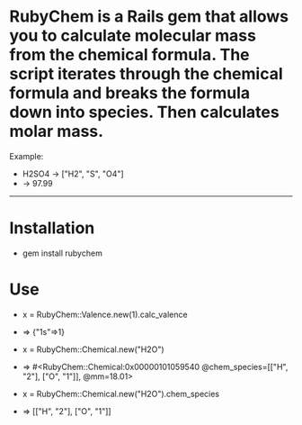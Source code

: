 # RubyChem is a Rails gem that allows you to calculate molecular mass from the chemical formula. The script iterates through the chemical formula and breaks the formula down into species. Then calculates molar mass.

Example:

* H2SO4 -> ["H2", "S", "O4"]
* -> 97.99

************************************************************************

# Installation

* gem install rubychem


# Use

* x = RubyChem::Valence.new(1).calc_valence
* => {"1s"=>1}

* x = RubyChem::Chemical.new("H2O")
* => #<RubyChem::Chemical:0x00000101059540 @chem_species=[["H", "2"], ["O", "1"]], @mm=18.01>
* x = RubyChem::Chemical.new("H2O").chem_species
* => [["H", "2"], ["O", "1"]]
